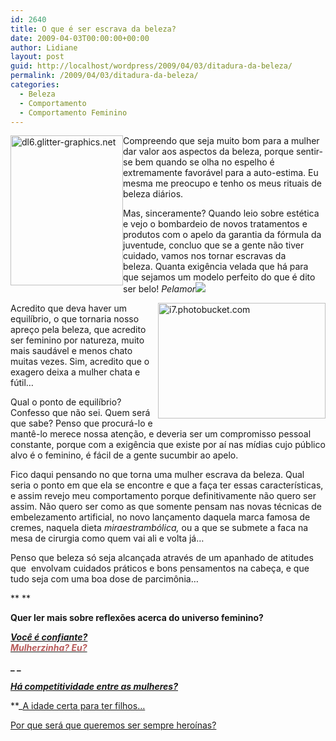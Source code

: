 ```yaml
---
id: 2640
title: O que é ser escrava da beleza?
date: 2009-04-03T00:00:00+00:00
author: Lidiane
layout: post
guid: http://localhost/wordpress/2009/04/03/ditadura-da-beleza/
permalink: /2009/04/03/ditadura-da-beleza/
categories:
  - Beleza
  - Comportamento
  - Comportamento Feminino
---
```

[<img style="display: inline; margin-left: 0; margin-right: 0; border-width: 0;" title="dl6.glitter-graphics.net" src="http://www.trololodemulher.com.br/blog/wp-content/uploads/2009/04/189986hhnt3d3c4r1-thumb.jpg" border="0" alt="dl6.glitter-graphics.net" width="180" height="240" align="left" />](http://www.trololodemulher.com.br/blog/wp-content/uploads/2009/04/189986hhnt3d3c4r1.jpg) Compreendo que seja muito bom para a mulher dar valor aos aspectos da beleza, porque sentir-se bem quando se olha no espelho é extremamente favorável para a auto-estima. Eu mesma me preocupo e tenho os meus rituais de beleza diários.[](http://www.trololodemulher.com.br/blog/wp-content/uploads/2009/04/clip-image0019.gif) 

Mas, sinceramente? Quando leio sobre estética e vejo o bombardeio de novos tratamentos e produtos com o apelo da garantia da fórmula da juventude, concluo que se a gente não tiver cuidado, vamos nos tornar escravas da beleza. Quanta exigência velada que há para que sejamos um modelo perfeito do que é dito ser belo! _Pelamor_![](http://www.trololodemulher.com.br/blog/wp-content/uploads/2009/04/clip-image00142.gif) 

 <img style="display: inline; margin-left: 0; margin-right: 0;" title="i7.photobucket.com" src="http://i7.photobucket.com/albums/y259/nicolepink/Pin-upnnnn.jpg" alt="i7.photobucket.com" width="268" height="185" align="right" />Acredito que deva haver um equilíbrio, o que tornaria nosso apreço pela beleza, que acredito ser feminino por natureza, muito mais saudável e menos chato muitas vezes. Sim, acredito que o exagero deixa a mulher chata e fútil… 

Qual o ponto de equilíbrio? Confesso que não sei. Quem será que sabe? Penso que procurá-lo e mantê-lo merece nossa atenção, e deveria ser um compromisso pessoal constante, porque com a exigência que existe por aí nas mídias cujo público alvo é o feminino, é fácil de a gente sucumbir ao apelo.[](http://www.trololodemulher.com.br/blog/wp-content/uploads/2009/04/clip-image001161.gif) 

Fico daqui pensando no que torna uma mulher escrava da beleza. Qual seria o ponto em que ela se encontre e que a faça ter essas características, e assim revejo meu comportamento porque definitivamente não quero ser assim. Não quero ser como as que somente pensam nas novas técnicas de embelezamento artificial, no novo lançamento daquela marca famosa de cremes, naquela dieta _miraestrambólica,_ ou a que se submete a faca na mesa de cirurgia como quem vai ali e volta já&#8230; 

Penso que beleza só seja alcançada através de um apanhado de atitudes que  envolvam cuidados práticos e bons pensamentos na cabeça, e que tudo seja com uma boa dose de parcimônia&#8230; 

** **

**Quer ler mais sobre reflexões acerca do universo feminino?**

<div>
  <strong><em><a href="http://www.trololodemulher.com.br/2010/02/24/mulherzinha-preconceito/" target="_self">Você é confiante?<br /> </a></em></strong>
</div>

<div>
  <strong><em><strong><em><a href="http://www.trololodemulher.com.br/2010/02/24/mulherzinha-preconceito/"><span style="color: #b85b5a;">Mulherzinha? Eu?</span></a></em></strong></em></strong>
</div>

**_ _** 

<div>
  <strong><em><a href="http://www.trololodemulher.com.br/2010/02/25/competitividade-entre-mulheres/" target="_self">Há competitividade entre as mulheres?</a> </em></strong>
</div>

**_<a href="http://www.trololodemulher.com.br/2010/01/27/convidada-luciana-casado/" target="_self">A idade certa para ter filhos&#8230;</a> </p> 

<a href="http://www.trololodemulher.com.br/2009/11/26/mulher-heroina/" target="_self">Por que será que queremos ser sempre heroínas?</a> 

</em></strong>